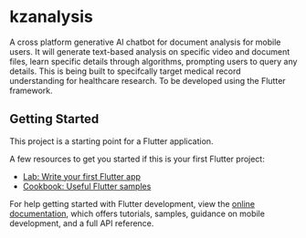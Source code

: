 # kzanalysis

A cross platform generative AI chatbot for document analysis for mobile users. It will generate text-based analysis on specific video and document files, learn specific details through algorithms, prompting users to query any details. This is being built to specifcally target medical record understanding for healthcare research. To be developed using the Flutter framework.

## Getting Started

This project is a starting point for a Flutter application.

A few resources to get you started if this is your first Flutter project:

- [Lab: Write your first Flutter app](https://docs.flutter.dev/get-started/codelab)
- [Cookbook: Useful Flutter samples](https://docs.flutter.dev/cookbook)

For help getting started with Flutter development, view the
[online documentation](https://docs.flutter.dev/), which offers tutorials,
samples, guidance on mobile development, and a full API reference.
